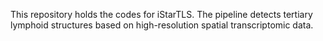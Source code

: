 This repository holds the codes for iStarTLS.
The pipeline detects tertiary lymphoid structures
based on high-resolution spatial transcriptomic data.

